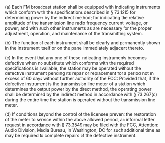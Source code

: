 (a) Each FM broadcast station shall be equipped with indicating instruments which conform with the specifications described in § 73.1215 for determining power by the indirect method; for indicating the relative amplitude of the transmission line radio frequency current, voltage, or power; and with such other instruments as are necessary for the proper adjustment, operation, and maintenance of the transmitting system.

(b) The function of each instrument shall be clearly and permanently shown in the instrument itself or on the panel immediately adjacent thereto.

(c) In the event that any one of these indicating instruments becomes defective when no substitute which conforms with the required specifications is available, the station may be operated without the defective instrument pending its repair or replacement for a period not in excess of 60 days without further authority of the FCC: Provided that, if the defective instrument is the transmission line meter of a station which determines the output power by the direct method, the operating power shall be determined by the indirect method in accordance with § 73.267(c) during the entire time the station is operated without the transmission line meter.

(d) If conditions beyond the control of the licensee prevent the restoration of the meter to service within the above allowed period, an informal letter request in accordance with § 73.3549 may be filed with the FCC, Attention: Audio Division, Media Bureau, in Washington, DC for such additional time as may be required to complete repairs of the defective instrument.


